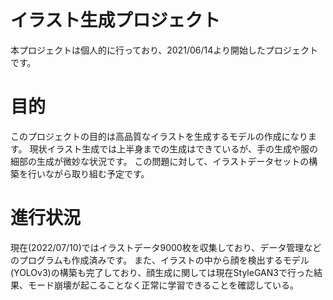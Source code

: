 # イラスト生成プロジェクト
本プロジェクトは個人的に行っており、2021/06/14より開始したプロジェクトです。

# 目的
このプロジェクトの目的は高品質なイラストを生成するモデルの作成になります。
現状イラスト生成では上半身までの生成はできているが、手の生成や服の細部の生成が微妙な状況です。
この問題に対して、イラストデータセットの構築を行いながら取り組む予定です。

# 進行状況
現在(2022/07/10)ではイラストデータ9000枚を収集しており、データ管理などのプログラムも作成済みです。
また、イラストの中から顔を検出するモデル(YOLOv3)の構築も完了しており、顔生成に関しては現在StyleGAN3で行った結果、モード崩壊が起こることなく正常に学習できることを確認している。

